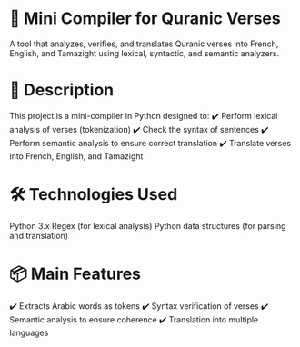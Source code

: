 # 📜 Mini Compiler for Quranic Verses
A tool that analyzes, verifies, and translates Quranic verses into French, English, and Tamazight using lexical, syntactic, and semantic analyzers.

# 📌 Description
This project is a mini-compiler in Python designed to:
✔️ Perform lexical analysis of verses (tokenization)
✔️ Check the syntax of sentences
✔️ Perform semantic analysis to ensure correct translation
✔️ Translate verses into French, English, and Tamazight

# 🛠️ Technologies Used
Python 3.x
Regex (for lexical analysis)
Python data structures (for parsing and translation)

# 📦 Main Features
✔️ Extracts Arabic words as tokens
✔️ Syntax verification of verses
✔️ Semantic analysis to ensure coherence
✔️ Translation into multiple languages
